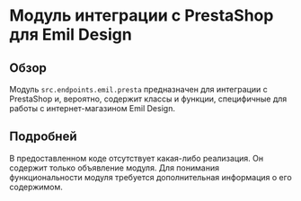 # Модуль интеграции с PrestaShop для Emil Design

## Обзор

Модуль `src.endpoints.emil.presta` предназначен для интеграции с PrestaShop и, вероятно, содержит классы и функции, специфичные для работы с интернет-магазином Emil Design.

## Подробней

В предоставленном коде отсутствует какая-либо реализация. Он содержит только объявление модуля. Для понимания функциональности модуля требуется дополнительная информация о его содержимом.